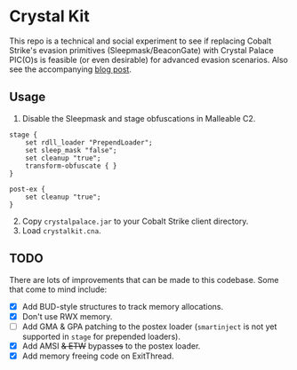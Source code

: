 # Crystal Kit

This repo is a technical and social experiment to see if replacing Cobalt Strike's evasion primitives (Sleepmask/BeaconGate) with Crystal Palace PIC(O)s is feasible (or even desirable) for advanced evasion scenarios.  Also see the accompanying [blog post](https://rastamouse.me/crystal-kit/).

## Usage

1. Disable the Sleepmask and stage obfuscations in Malleable C2.

```text
stage {
    set rdll_loader "PrependLoader";
    set sleep_mask "false";
    set cleanup "true";
    transform-obfuscate { }
}

post-ex {
    set cleanup "true";
}
```

2. Copy `crystalpalace.jar` to your Cobalt Strike client directory.
3. Load `crystalkit.cna`.  

## TODO

There are lots of improvements that can be made to this codebase.  Some that come to mind include:

- [x] Add BUD-style structures to track memory allocations.
- [x] Don't use RWX memory.
- [ ] Add GMA & GPA patching to the postex loader (`smartinject` is not yet supported in `stage` for prepended loaders).
- [x] Add AMSI ~~& ETW~~ bypass~~es~~ to the postex loader.
- [x] Add memory freeing code on ExitThread.
